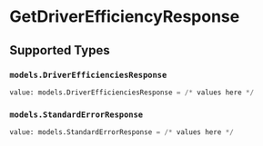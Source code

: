 # GetDriverEfficiencyResponse


## Supported Types

### `models.DriverEfficienciesResponse`

```python
value: models.DriverEfficienciesResponse = /* values here */
```

### `models.StandardErrorResponse`

```python
value: models.StandardErrorResponse = /* values here */
```

